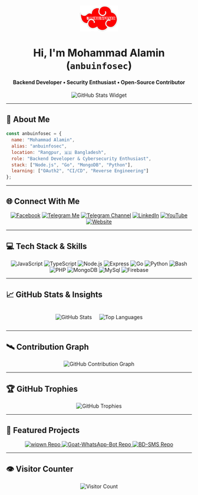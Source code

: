 <p align="center">
  <img src="./assets/banner.png" height="70" alt="My Banner" />
</p>

<h1 align="center">Hi, I'm Mohammad Alamin (<code>anbuinfosec</code>)</h1>
<h4 align="center">Backend Developer • Security Enthusiast • Open-Source Contributor</h4>

<p align="center">
  <img src="https://github-widgetbox.vercel.app/api/profile?username=anbuinfosec&data=followers,repositories,stars,commits&theme=darkmode" alt="GitHub Stats Widget" />
</p>

---

## 🧠 About Me

```js
const anbuinfosec = {
  name: "Mohammad Alamin",
  alias: "anbuinfosec",
  location: "Rangpur, 🇧🇩 Bangladesh",
  role: "Backend Developer & Cybersecurity Enthusiast",
  stack: ["Node.js", "Go", "MongoDB", "Python"],
  learning: ["OAuth2", "CI/CD", "Reverse Engineering"]
};
````

---

## 🌐 Connect With Me

<p align="center">
  <a href="https://facebook.com/anbuinfosec" target="_blank"><img src="https://img.shields.io/badge/Facebook-2CA5E0?style=for-the-badge&logo=Facebook&logoColor=white" alt="Facebook" /></a>
  <a href="https://t.me/anbuinfosec" target="_blank"><img src="https://img.shields.io/badge/Telegram%20(Me)-2CA5E0?style=for-the-badge&logo=telegram&logoColor=white" alt="Telegram Me" /></a>
  <a href="https://t.me/anbuinfosec_official" target="_blank"><img src="https://img.shields.io/badge/Telegram%20(Channel)-0088cc?style=for-the-badge&logo=telegram&logoColor=white" alt="Telegram Channel" /></a>
  <a href="https://linkedin.com/in/anbuinfosec" target="_blank"><img src="https://img.shields.io/badge/LinkedIn-0077B5?style=for-the-badge&logo=linkedin&logoColor=white" alt="LinkedIn" /></a>
  <a href="https://youtube.com/@anbuinfosec" target="_blank"><img src="https://img.shields.io/badge/YouTube-FF0000?style=for-the-badge&logo=youtube&logoColor=white" alt="YouTube" /></a>
  <a href="https://anbuinfosec.xyz" target="_blank"><img src="https://img.shields.io/badge/Website-00ACEE?style=for-the-badge&logo=google-chrome&logoColor=white" alt="Website" /></a>
</p>

---

## 💻 Tech Stack & Skills

<p align="center">
  <img alt="JavaScript" height="40" src="https://raw.githubusercontent.com/tandpfun/skill-icons/main/icons/JavaScript.svg" />
  <img alt="TypeScript" height="40" src="https://raw.githubusercontent.com/tandpfun/skill-icons/main/icons/TypeScript.svg" />
  <img alt="Node.js" height="40" src="https://raw.githubusercontent.com/tandpfun/skill-icons/main/icons/NodeJS-Dark.svg" />
  <img alt="Express" height="40" src="https://raw.githubusercontent.com/tandpfun/skill-icons/main/icons/ExpressJS-Dark.svg" />
  <img alt="Go" height="40" src="https://raw.githubusercontent.com/tandpfun/skill-icons/main/icons/GoLang.svg" />
  <img alt="Python" height="40" src="https://raw.githubusercontent.com/tandpfun/skill-icons/main/icons/Python-Dark.svg" />
  <img alt="Bash" height="40" src="https://raw.githubusercontent.com/tandpfun/skill-icons/main/icons/Bash-Dark.svg" />
  <img alt="PHP" height="40" src="https://raw.githubusercontent.com/tandpfun/skill-icons/main/icons/PHP-Dark.svg" />
  <img alt="MongoDB" height="40" src="https://raw.githubusercontent.com/tandpfun/skill-icons/main/icons/MongoDB.svg" />
  <img alt="MySql" height="40" src="https://raw.githubusercontent.com/tandpfun/skill-icons/main/icons/MySQL-Dark.svg" />
  <img alt="Firebase" height="40" src="https://raw.githubusercontent.com/tandpfun/skill-icons/main/icons/Firebase-Dark.svg" />
</p>

---

## 📈 GitHub Stats & Insights

<div align="center" style="display: flex; justify-content: center; gap: 20px; flex-wrap: nowrap;">

  <img 
    src="https://github-readme-stats.vercel.app/api?username=anbuinfosec&theme=tokyonight&show_icons=true&count_private=true" 
    height="180" alt="GitHub Stats" 
  />

  <img 
    src="https://github-readme-stats.vercel.app/api/top-langs/?username=anbuinfosec&layout=donut-vertical&theme=tokyonight" 
    height="180" alt="Top Languages" 
  />

</div>

---


## 🛰️ Contribution Graph

<p align="center">
  <img src="https://github-readme-activity-graph.vercel.app/graph?username=anbuinfosec&theme=tokyo-night&hide_border=true" alt="GitHub Contribution Graph" />
</p>

---

## 🏆 GitHub Trophies

<p align="center">
  <img src="https://github-profile-trophy.vercel.app/?username=anbuinfosec&theme=tokyonight&margin-w=10&no-frame=true&no-bg=true" alt="GitHub Trophies" />
</p>

---

## 🚀 Featured Projects

<p align="center">
  <a href="https://github.com/anbuinfosec/wipwn" target="_blank">
    <img src="https://github-readme-stats.vercel.app/api/pin/?username=anbuinfosec&repo=wipwn&theme=tokyonight" alt="wipwn Repo" />
  </a>
  <a href="https://github.com/anbuinfosec/Goat-WhatsApp-Bot" target="_blank">
    <img src="https://github-readme-stats.vercel.app/api/pin/?username=anbuinfosec&repo=Goat-WhatsApp-Bot&theme=tokyonight" alt="Goat-WhatsApp-Bot Repo" />
  </a>
  <a href="https://github.com/anbuinfosec/BD-SMS" target="_blank">
    <img src="https://github-readme-stats.vercel.app/api/pin/?username=anbuinfosec&repo=BD-SMS&theme=tokyonight" alt="BD-SMS Repo" />
  </a>
</p>

---

## 👁️ Visitor Counter

<p align="center">
  <img src="https://count.getloli.com/get/@anbuinfosec?theme=moebooru" alt="Visitor Count" />
</p>